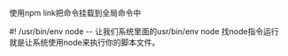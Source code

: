 使用npm link把命令挂载到全局命令中

#! /usr/bin/env node -- 让我们系统里面的usr/bin/env node 找node指令运行
就是让系统使用node来执行你的脚本文件。